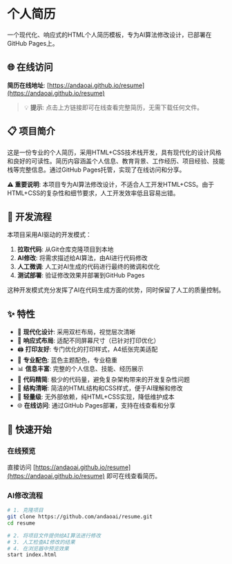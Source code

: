 # 个人简历

一个现代化、响应式的HTML个人简历模板，专为AI算法修改设计，已部署在GitHub Pages上。

## 🌐 在线访问

**简历在线地址**: [https://andaoai.github.io/resume](https://andaoai.github.io/resume)

> 💡 **提示**: 点击上方链接即可在线查看完整简历，无需下载任何文件。

## 📋 项目简介

这是一份专业的个人简历，采用HTML+CSS技术栈开发，具有现代化的设计风格和良好的可读性。简历内容涵盖个人信息、教育背景、工作经历、项目经验、技能栈等完整信息。通过GitHub Pages托管，实现了在线访问和分享。

**⚠️ 重要说明**: 本项目专为AI算法修改设计，不适合人工开发HTML+CSS。由于HTML+CSS的复杂性和细节要求，人工开发效率低且容易出错。

## 🤖 开发流程

本项目采用AI驱动的开发模式：

1. **拉取代码**: 从Git仓库克隆项目到本地
2. **AI修改**: 将需求描述给AI算法，由AI进行代码修改
3. **人工微调**: 人工对AI生成的代码进行最终的微调和优化
4. **测试部署**: 验证修改效果并部署到GitHub Pages

这种开发模式充分发挥了AI在代码生成方面的优势，同时保留了人工的质量控制。

## ✨ 特性

- 🎨 **现代化设计**: 采用双栏布局，视觉层次清晰
- 📱 **响应式布局**: 适配不同屏幕尺寸（已针对打印优化）
- 🖨️ **打印友好**: 专门优化的打印样式，A4纸张完美适配
- 🎯 **专业配色**: 蓝色主题配色，专业稳重
- 📊 **信息丰富**: 完整的个人信息、技能、经历展示
- 🔧 **代码精简**: 极少的代码量，避免复杂架构带来的开发复杂性问题
- 📝 **结构清晰**: 简洁的HTML结构和CSS样式，便于AI理解和修改
- 🚀 **轻量级**: 无外部依赖，纯HTML+CSS实现，降低维护成本
- 🌐 **在线访问**: 通过GitHub Pages部署，支持在线查看和分享

## 🚀 快速开始

### 在线预览
直接访问 [https://andaoai.github.io/resume](https://andaoai.github.io/resume) 即可在线查看简历。

### AI修改流程
```bash
# 1. 克隆项目
git clone https://github.com/andaoai/resume.git
cd resume

# 2. 将项目文件提供给AI算法进行修改
# 3. 人工检查AI修改的结果
# 4. 在浏览器中预览效果
start index.html